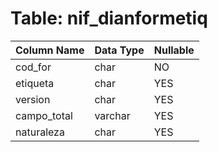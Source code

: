 # Table: nif_dianformetiq

| Column Name | Data Type | Nullable |
|-------------|-----------|----------|
| cod_for | char | NO |
| etiqueta | char | YES |
| version | char | YES |
| campo_total | varchar | YES |
| naturaleza | char | YES |

